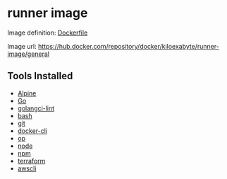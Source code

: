 # runner image
Image definition: [Dockerfile](Dockerfile)


Image url: https://hub.docker.com/repository/docker/kiloexabyte/runner-image/general


## Tools Installed
- [Alpine](https://github.com/alpinelinux/alpine-make-vm-image)
- [Go](https://github.com/golang/go)
- [golangci-lint](https://github.com/golangci/golangci-lint)
- [bash](https://github.com/bminor/bash)
- [git](https://github.com/git/git)
- [docker-cli](https://github.com/docker/cli)
- [op](https://github.com/lesiw/ops)
- [node](https://github.com/nodejs/node)
- [npm](https://github.com/npm/cli)
- [terraform](https://github.com/hashicorp/terraform)
- [awscli](https://github.com/aws/aws-cli)